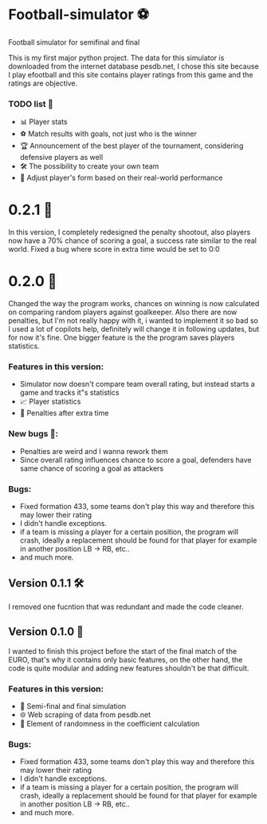 # Football-simulator ⚽
Football simulator for semifinal and final 

This is my first major python project. The data for this simulator is downloaded from the internet database pesdb.net, I chose this site because I play efootball and this site contains player ratings from this game and the ratings are objective.

### TODO list 📝
- 📊 Player stats
- ⚽ Match results with goals, not just who is the winner
- 🏆 Announcement of the best player of the tournament, considering defensive players as well
- 🛠️ The possibility to create your own team
- 🔄 Adjust player's form based on their real-world performance
# 0.2.1 🚀

In this version, I completely redesigned the penalty shootout, also players now have a 70% chance of scoring a goal, a success rate similar to the real world.
Fixed a bug where score in extra time would be set to 0:0

# 0.2.0 🌟

Changed the way the program works, chances on winning is now calculated on comparing random players against goalkeeper. Also there are now penalties, but I'm not really happy with it, i wanted to implement it so bad so I used a lot of copilots help, definitely will change it in following updates, but for now it's fine. 
One bigger feature is the the program saves players statistics.

### Features in this version:

- Simulator now doesn't compare team overall rating, but instead starts a game and tracks it"s statistics
- 📈 Player statistics
- 🥅 Penalties after extra time

### New bugs 🐞:

- Penalties are weird and I wanna rework them
- Since overall rating influences chance to score a goal, defenders have same chance of scoring a goal as attackers

### Bugs:

- Fixed formation 433, some teams don't play this way and therefore this may lower their rating
- I didn't handle exceptions.
- if a team is missing a player for a certain position, the program will crash, ideally a replacement should be found for that player for example in another position LB -> RB, etc..
- and much more.

## Version 0.1.1 🛠️
I removed one fucntion that was redundant and made the code cleaner.
## Version 0.1.0 🏁
I wanted to finish this project before the start of the final match of the EURO, that's why it contains only basic features, on the other hand, the code is quite modular and adding new features shouldn't be that difficult.
### Features in this version:
- 🏅 Semi-final and final simulation
- 🌐 Web scraping of data from pesdb.net
- 🎲 Element of randomness in the coefficient calculation
### Bugs:
- Fixed formation 433, some teams don't play this way and therefore this may lower their rating
- I didn't handle exceptions.
- if a team is missing a player for a certain position, the program will crash, ideally a replacement should be found for that player for example in another position LB -> RB, etc..
- and much more. 
